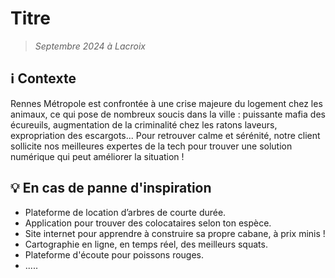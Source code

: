 # Titre
> *Septembre 2024 à Lacroix*

## ℹ️ Contexte
Rennes Métropole est confrontée à une crise majeure du logement chez les animaux, ce qui pose de nombreux soucis dans la ville : puissante mafia des écureuils, augmentation de la criminalité chez les ratons laveurs, expropriation des escargots... Pour retrouver calme et sérénité, notre client sollicite nos meilleures expertes de la tech pour trouver une solution numérique qui peut améliorer la situation !

## 💡 En cas de panne d'inspiration
- Plateforme de location d’arbres de courte durée.
- Application pour trouver des colocataires selon ton espèce.
- Site internet pour apprendre à construire sa propre cabane, à prix minis !
- Cartographie en ligne, en temps réel, des meilleurs squats.
- Plateforme d'écoute pour poissons rouges.
- .....
